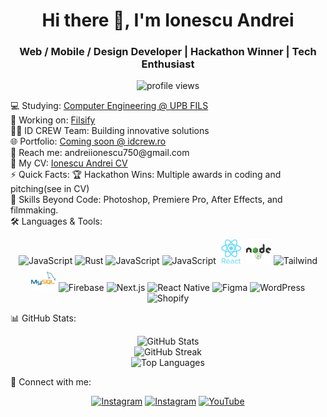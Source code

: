 <h1 align="center">Hi there 👋, I'm Ionescu Andrei</h1> <h3 align="center">Web / Mobile / Design Developer | Hackathon Winner | Tech Enthusiast</h3> <p align="center"> <img src="https://komarev.com/ghpvc/?username=ionescuaandrei&label=Profile%20views&color=0e75b6&style=flat" alt="profile views" /> </p>
💻 Studying: <a href="https://fils.upb.ro/ro/home/" target="_blank">Computer Engineering @ UPB FILS</a> <br>
🚀 Working on: <a href="https://github.com/ionescuaandrei/rust-backend" target="_blank">Filsify</a> <br>
👨‍💻 ID CREW Team: Building innovative solutions <br>
🌐 Portfolio: <a href="https://ionescuaandrei.com" target="_blank">Coming soon @ idcrew.ro</a> <br>
📧 Reach me: andreiionescu750@gmail.com <br>
📄 My CV: <a href="https://drive.google.com/file/d/15gLwZRW32PRjeaIBrQRxquyyZesSLjHI/view?usp=drive_link" target="_blank">Ionescu Andrei CV</a> <br>
⚡ Quick Facts:
🏆 Hackathon Wins: Multiple awards in coding and pitching(see in CV) <br>
🎥 Skills Beyond Code: Photoshop, Premiere Pro, After Effects, and filmmaking. <br>
🛠️ Languages & Tools:
<p align="center"> <img src="https://www.vectorlogo.zone/logos/javascript/javascript-icon.svg" alt="JavaScript" width="40" height="40"/>
  <img src="https://www.vectorlogo.zone/logos/rust-lang/rust-lang-ar21.svg" alt="Rust" width="40" height="40"/>
  <img src="https://www.vectorlogo.zone/logos/gnu_bash/gnu_bash-official.svg" alt="JavaScript" width="40" height="40"/>
  <img src="https://www.vectorlogo.zone/logos/java/java-ar21.svg" alt="JavaScript" width="40" height="40"/>
  <img src="https://raw.githubusercontent.com/devicons/devicon/master/icons/react/react-original-wordmark.svg" alt="React" width="40" height="40"/> <img src="https://raw.githubusercontent.com/devicons/devicon/master/icons/nodejs/nodejs-original-wordmark.svg" alt="Node.js" width="40" height="40"/> <img src="https://www.vectorlogo.zone/logos/tailwindcss/tailwindcss-icon.svg" alt="Tailwind" width="40" height="40"/> <img src="https://raw.githubusercontent.com/devicons/devicon/master/icons/mysql/mysql-original-wordmark.svg" alt="MySQL" width="40" height="40"/> <img src="https://www.vectorlogo.zone/logos/firebase/firebase-icon.svg" alt="Firebase" width="40" height="40"/> <img src="https://cdn.worldvectorlogo.com/logos/nextjs-2.svg" alt="Next.js" width="40" height="40"/> <img src="https://reactnative.dev/img/header_logo.svg" alt="React Native" width="40" height="40"/> <img src="https://www.vectorlogo.zone/logos/figma/figma-icon.svg" alt="Figma" width="40" height="40"/> <img src="https://www.vectorlogo.zone/logos/wordpress/wordpress-icon.svg" alt="WordPress" width="40" height="40"/> <img src="https://cdn.worldvectorlogo.com/logos/shopify.svg" alt="Shopify" width="40" height="40"/> </p>
📊 GitHub Stats:
<p align="center"> <img src="https://github-readme-stats.vercel.app/api?username=ionescuaandrei&show_icons=true&theme=tokyonight" alt="GitHub Stats" /> <br> <img src="https://github-readme-streak-stats.herokuapp.com/?user=ionescuaandrei&theme=tokyonight" alt="GitHub Streak" /> <br> <img src="https://github-readme-stats.vercel.app/api/top-langs?username=ionescuaandrei&show_icons=true&locale=en&layout=compact&theme=tokyonight" alt="Top Languages" /> </p>
🤝 Connect with me:
<p align="center"> 
  <a href="https://www.linkedin.com/in/ionescuaandrei/" target="_blank"><img src="https://www.vectorlogo.zone/logos/linkedin/linkedin-icon.svg" alt="Instagram" height="30" width="40" /></a>
  <a href="https://instagram.com/ionescuaandrei" target="_blank"><img src="https://raw.githubusercontent.com/rahuldkjain/github-profile-readme-generator/master/src/images/icons/Social/instagram.svg" alt="Instagram" height="30" width="40" /></a>
   <a href="https://www.youtube.com/c/ionescuaandrei" target="_blank"><img src="https://raw.githubusercontent.com/rahuldkjain/github-profile-readme-generator/master/src/images/icons/Social/youtube.svg" alt="YouTube" height="30" width="40" /></a> </p>
